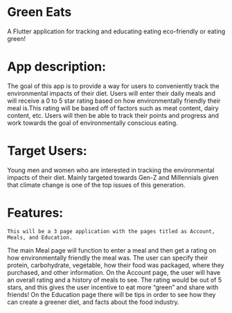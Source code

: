 # Green Eats

A Flutter application for tracking and educating eating eco-friendly or eating green!

# App description: 
The goal of this app is to provide a way for users to conveniently track the environmental impacts of their diet. Users will enter their daily meals and will receive a 0 to 5 star rating based on how environmentally friendly their meal is.This rating will be based off of factors such as meat content, dairy content, etc. Users will then be able to track their points and progress and work towards the goal of environmentally conscious eating.

# Target Users: 
Young men and women who are interested in tracking the environmental impacts of their diet. Mainly targeted towards Gen-Z and Millennials given that climate change is one of the top issues of this generation.

# Features:
	This will be a 3 page application with the pages titled as Account, Meals, and Education.

The main Meal page will function to enter a meal and then get a rating on how environmentally friendly the meal was.
The user can specify their protein, carbohydrate, vegetable, how their food was packaged, where they purchased, and other information.
On the Account page, the user will have an overall rating and a history of meals to see.
The rating would be out of 5 stars, and this gives the user incentive to eat more “green” and share with friends!
On the Education page there will be tips in order to see how they can create a greener diet, and facts about the food industry.
